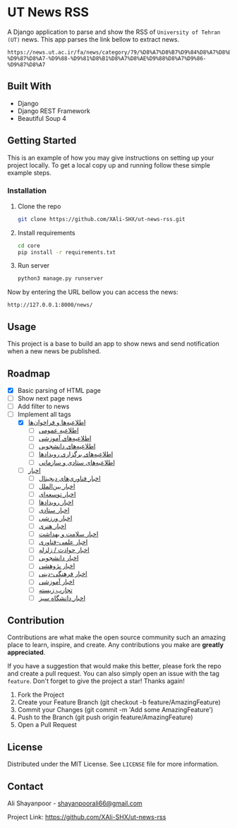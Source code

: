 # UT News RSS

A Django application to parse and show the RSS of `University of Tehran (UT)` news.
This app parses the link bellow to extract news.

```url
https://news.ut.ac.ir/fa/news/category/79/%D8%A7%D8%B7%D9%84%D8%A7%D8%B9%DB%8C%D9%87-%D9%87%D8%A7-%D9%88-%D9%81%D8%B1%D8%A7%D8%AE%D9%88%D8%A7%D9%86-%D9%87%D8%A7
```

## Built With

- Django
- Django REST Framework
- Beautiful Soup 4

## Getting Started

This is an example of how you may give instructions on setting up your project locally. To get a local copy up and running follow these simple example steps.

### Installation

1. Clone the repo
   ```bash
   git clone https://github.com/XAli-SHX/ut-news-rss.git
   ```
2. Install requirements
   ```bash
   cd core
   pip install -r requirements.txt
   ```
3. Run server
   ```bash
   python3 manage.py runserver
   ```

Now by entering the URL bellow you can access the news:

```url
http://127.0.0.1:8000/news/
```

## Usage

This project is a base to build an app to show news and send notification when a new news be published.

## Roadmap

- [x] Basic parsing of HTML page
- [ ] Show next page news
- [ ] Add filter to news
- [ ] Implement all tags
  - [x] [اطلاعیه‌ها و فراخوان‌‌ها](https://news.ut.ac.ir/fa/news/category/79/%D8%A7%D8%B7%D9%84%D8%A7%D8%B9%DB%8C%D9%87-%D9%87%D8%A7-%D9%88-%D9%81%D8%B1%D8%A7%D8%AE%D9%88%D8%A7%D9%86-%D9%87%D8%A7)
    - [ ] [اطلاعیه عمومی](https://news.ut.ac.ir/fa/news/category/472/%D8%A7%D8%B7%D9%84%D8%A7%D8%B9%DB%8C%D9%87-%D8%B9%D9%85%D9%88%D9%85%DB%8C)
    - [ ] [اطلاعیه‌های آموزشی](https://news.ut.ac.ir/fa/news/category/441/%D8%A7%D8%B7%D9%84%D8%A7%D8%B9%DB%8C%D9%87-%D9%87%D8%A7%DB%8C-%D8%A2%D9%85%D9%88%D8%B2%D8%B4%DB%8C)
    - [ ] [اطلاعیه‌های دانشجویی](https://news.ut.ac.ir/fa/news/category/440/%D8%A7%D8%B7%D9%84%D8%A7%D8%B9%DB%8C%D9%87-%D9%87%D8%A7%DB%8C-%D8%AF%D8%A7%D9%86%D8%B4%D8%AC%D9%88%DB%8C%DB%8C)
    - [ ] [اطلاعیه‌های برگزاری رویدادها](https://news.ut.ac.ir/fa/news/category/439/%D8%A7%D8%B7%D9%84%D8%A7%D8%B9%DB%8C%D9%87-%D9%87%D8%A7%DB%8C-%D8%A8%D8%B1%DA%AF%D8%B2%D8%A7%D8%B1%DB%8C-%D8%B1%D9%88%DB%8C%D8%AF%D8%A7%D8%AF%D9%87%D8%A7)
    - [ ] [اطلاعیه‌های ستادی و سازمانی](https://news.ut.ac.ir/fa/news/category/438/%D8%A7%D8%B7%D9%84%D8%A7%D8%B9%DB%8C%D9%87-%D9%87%D8%A7%DB%8C-%D8%B3%D8%AA%D8%A7%D8%AF%DB%8C-%D9%88-%D8%B3%D8%A7%D8%B2%D9%85%D8%A7%D9%86%DB%8C)
  - [ ] [اخبار](https://news.ut.ac.ir/fa/news/category/26/%D8%A7%D8%AE%D8%A8%D8%A7%D8%B1)
    - [ ] [اخبار فناوری‌های دیجیتال](https://news.ut.ac.ir/fa/news/category/677/%D8%A7%D8%AE%D8%A8%D8%A7%D8%B1-%D9%81%D9%86%D8%A7%D9%88%D8%B1%DB%8C-%D9%87%D8%A7%DB%8C-%D8%AF%DB%8C%D8%AC%DB%8C%D8%AA%D8%A7%D9%84)
    - [ ] [اخبار بین‌الملل](https://news.ut.ac.ir/fa/news/category/496/%D8%A7%D8%AE%D8%A8%D8%A7%D8%B1-%D8%A8%DB%8C%D9%86-%D8%A7%D9%84%D9%85%D9%84%D9%84)
    - [ ] [اخبار توسعه‌ای](https://news.ut.ac.ir/fa/news/category/413/%D8%A7%D8%AE%D8%A8%D8%A7%D8%B1-%D8%AA%D9%88%D8%B3%D8%B9%D9%87-%D8%A7%DB%8C)
    - [ ] [اخبار رویدادها](https://news.ut.ac.ir/fa/news/category/412/%D8%A7%D8%AE%D8%A8%D8%A7%D8%B1-%D8%B1%D9%88%DB%8C%D8%AF%D8%A7%D8%AF%D9%87%D8%A7)
    - [ ] [اخبار ستادی](https://news.ut.ac.ir/fa/news/category/411/%D8%A7%D8%AE%D8%A8%D8%A7%D8%B1-%D8%B3%D8%AA%D8%A7%D8%AF%DB%8C)
    - [ ] [اخبار ورزشی](https://news.ut.ac.ir/fa/news/category/410/%D8%A7%D8%AE%D8%A8%D8%A7%D8%B1-%D9%88%D8%B1%D8%B2%D8%B4%DB%8C)
    - [ ] [اخبار هنری](https://news.ut.ac.ir/fa/news/category/409/%D8%A7%D8%AE%D8%A8%D8%A7%D8%B1-%D9%87%D9%86%D8%B1%DB%8C)
    - [ ] [اخبار سلامت و بهداشت](https://news.ut.ac.ir/fa/news/category/408/%D8%A7%D8%AE%D8%A8%D8%A7%D8%B1-%D8%B3%D9%84%D8%A7%D9%85%D8%AA-%D9%88-%D8%A8%D9%87%D8%AF%D8%A7%D8%B4%D8%AA)
    - [ ] [اخبار علمی-فناوری](https://news.ut.ac.ir/fa/news/category/407/%D8%A7%D8%AE%D8%A8%D8%A7%D8%B1-%D8%B9%D9%84%D9%85%DB%8C-%D9%81%D9%86%D8%A7%D9%88%D8%B1%DB%8C)
    - [ ] [اخبار حوادث / زلزله](https://news.ut.ac.ir/fa/news/category/406/%D8%A7%D8%AE%D8%A8%D8%A7%D8%B1-%D8%AD%D9%88%D8%A7%D8%AF%D8%AB-%D8%B2%D9%84%D8%B2%D9%84%D9%87)
    - [ ] [اخبار دانشجویی](https://news.ut.ac.ir/fa/news/category/405/%D8%A7%D8%AE%D8%A8%D8%A7%D8%B1-%D8%AF%D8%A7%D9%86%D8%B4%D8%AC%D9%88%DB%8C%DB%8C)
    - [ ] [اخبار پژوهشی](https://news.ut.ac.ir/fa/news/category/404/%D8%A7%D8%AE%D8%A8%D8%A7%D8%B1-%D9%BE%DA%98%D9%88%D9%87%D8%B4%DB%8C)
    - [ ] [اخبار فرهنگی-دینی](https://news.ut.ac.ir/fa/news/category/403/%D8%A7%D8%AE%D8%A8%D8%A7%D8%B1-%D9%81%D8%B1%D9%87%D9%86%DA%AF%DB%8C-%D8%AF%DB%8C%D9%86%DB%8C)
    - [ ] [اخبار آموزشی](https://news.ut.ac.ir/fa/news/category/402/%D8%A7%D8%AE%D8%A8%D8%A7%D8%B1-%D8%A2%D9%85%D9%88%D8%B2%D8%B4%DB%8C)
    - [ ] [تجارب زیسته](https://news.ut.ac.ir/fa/news/category/364/%D8%AA%D8%AC%D8%A7%D8%B1%D8%A8-%D8%B2%DB%8C%D8%B3%D8%AA%D9%87)
    - [ ] [اخبار دانشگاه سبز](https://news.ut.ac.ir/fa/news/category/158/%D8%A7%D8%AE%D8%A8%D8%A7%D8%B1-%D8%AF%D8%A7%D9%86%D8%B4%DA%AF%D8%A7%D9%87-%D8%B3%D8%A8%D8%B2)

## Contribution

Contributions are what make the open source community such an amazing place to learn, inspire, and create. Any contributions you make are **greatly appreciated**.

If you have a suggestion that would make this better, please fork the repo and create a pull request. You can also simply open an issue with the tag `feature`. Don't forget to give the project a star! Thanks again!

1. Fork the Project
2. Create your Feature Branch (git checkout -b feature/AmazingFeature)
3. Commit your Changes (git commit -m 'Add some AmazingFeature')
4. Push to the Branch (git push origin feature/AmazingFeature)
5. Open a Pull Request

## License

Distributed under the MIT License. See `LICENSE` file for more information.

## Contact

Ali Shayanpoor - shayanpoorali66@gmail.com

Project Link: https://github.com/XAli-SHX/ut-news-rss
